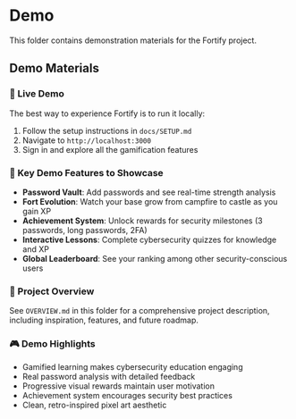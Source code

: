 # Demo

This folder contains demonstration materials for the Fortify project.

## Demo Materials

### 📱 Live Demo
The best way to experience Fortify is to run it locally:
1. Follow the setup instructions in `docs/SETUP.md`
2. Navigate to `http://localhost:3000` 
3. Sign in and explore all the gamification features

### 🎯 Key Demo Features to Showcase
- **Password Vault**: Add passwords and see real-time strength analysis
- **Fort Evolution**: Watch your base grow from campfire to castle as you gain XP
- **Achievement System**: Unlock rewards for security milestones (3 passwords, long passwords, 2FA)
- **Interactive Lessons**: Complete cybersecurity quizzes for knowledge and XP
- **Global Leaderboard**: See your ranking among other security-conscious users

### 📖 Project Overview
See `OVERVIEW.md` in this folder for a comprehensive project description, including inspiration, features, and future roadmap.

### 🎮 Demo Highlights
- Gamified learning makes cybersecurity education engaging
- Real password analysis with detailed feedback
- Progressive visual rewards maintain user motivation
- Achievement system encourages security best practices
- Clean, retro-inspired pixel art aesthetic
